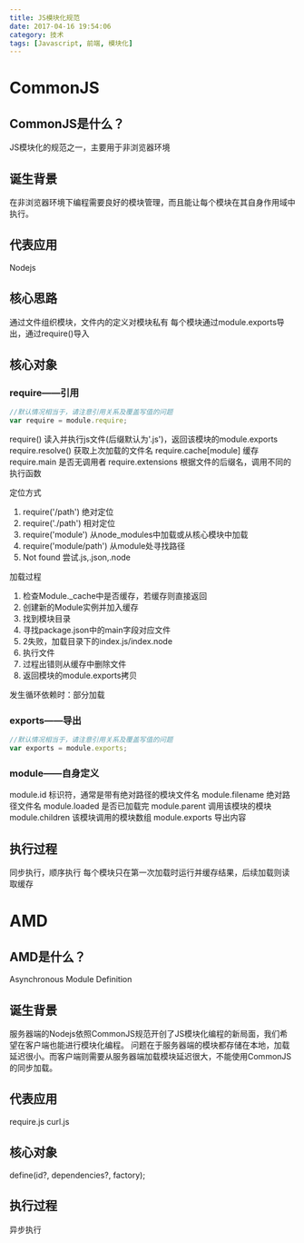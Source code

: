 ```yaml
---
title: JS模块化规范
date: 2017-04-16 19:54:06
category: 技术
tags: [Javascript, 前端, 模块化]
---
```

# CommonJS
## CommonJS是什么？
JS模块化的规范之一，主要用于非浏览器环境

## 诞生背景
在非浏览器环境下编程需要良好的模块管理，而且能让每个模块在其自身作用域中执行。

## 代表应用
Nodejs

## 核心思路
通过文件组织模块，文件内的定义对模块私有
每个模块通过module.exports导出，通过require()导入

<!--more-->

## 核心对象
### require——引用
``` js
//默认情况相当于，请注意引用关系及覆盖写值的问题
var require = module.require;
```
require() 读入并执行js文件(后缀默认为'.js')，返回该模块的module.exports
require.resolve() 获取上次加载的文件名
require.cache[module] 缓存
require.main 是否无调用者
require.extensions 根据文件的后缀名，调用不同的执行函数

定位方式
1. require('/path') 绝对定位
2. require('./path') 相对定位
3. require('module') 从node_modules中加载或从核心模块中加载
4. require('module/path') 从module处寻找路径
5. Not found 尝试.js,.json,.node

加载过程
1. 检查Module._cache中是否缓存，若缓存则直接返回
2. 创建新的Module实例并加入缓存
3. 找到模块目录
4. 寻找package.json中的main字段对应文件
5. 2失败，加载目录下的index.js/index.node
6. 执行文件
7. 过程出错则从缓存中删除文件
8. 返回模块的module.exports拷贝

发生循环依赖时：部分加载

### exports——导出
``` js
//默认情况相当于，请注意引用关系及覆盖写值的问题
var exports = module.exports;
```
### module——自身定义
module.id 标识符，通常是带有绝对路径的模块文件名
module.filename 绝对路径文件名
module.loaded 是否已加载完
module.parent 调用该模块的模块
module.children 该模块调用的模块数组
module.exports 导出内容

## 执行过程
同步执行，顺序执行
每个模块只在第一次加载时运行并缓存结果，后续加载则读取缓存

# AMD
## AMD是什么？
Asynchronous Module Definition
## 诞生背景
服务器端的Nodejs依照CommonJS规范开创了JS模块化编程的新局面，我们希望在客户端也能进行模块化编程。
问题在于服务器端的模块都存储在本地，加载延迟很小。而客户端则需要从服务器端加载模块延迟很大，不能使用CommonJS的同步加载。
## 代表应用
require.js
curl.js
## 核心对象
define(id?, dependencies?, factory);
## 执行过程
异步执行
